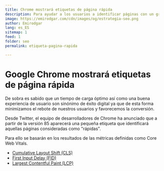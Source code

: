 ```yaml
---
title: Chrome mostrará etiquetas de página rápida
description: Para ayudar a los usuarios a identificar páginas con un gran tiempo de carga, Chrome mostrará una etiqueta para identificar unos buenos valores en las Core Web Vitals.
image: https://emirodgar.com/cdn/images/og/estrategia-seo.png
author: Emirodgar
lang: es_ES
sitemap: 1
feed: 1
folder: seo
permalink: etiqueta-pagina-rapida

--- 
```


# Google Chrome mostrará etiquetas de página rápida

De sobra es sabido que un tiempo de carga óptimo así como una buena experiencia de usuario son sinónimo de éxito digital ya que de esta forma minimizamos el rebote de nuestros usuarios y favorecemos la conversión.

Desde Twitter, el equipo de desarrolladores de Chrome ha anunciado que a partir de la versión 85 aparecerá una pequeña etiqueta que identificará aquellas páginas consideradas como "rápidas".

<amp-twitter 
  width="375"
  height="472"
  layout="responsive"
  data-tweetid="1295390463038349312">
</amp-twitter>

Para ello se basarán en los resultados de las métricas definidas como Core Web Vitals.

-   [Cumulative Layout Shift (CLS)](https://web.dev/cls/)
-   [First Input Delay (FID)](https://web.dev/fid/)
-   [Largest Contentful Paint (LCP)](https://web.dev/lcp/)
<!--stackedit_data:
eyJoaXN0b3J5IjpbLTE2OTI2MzE3OSwxMzAxMjExODksLTM1ND
IwNDUwN119
-->